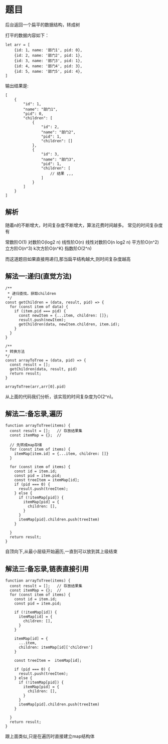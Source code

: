 # 题目

后台返回一个扁平的数据结构，转成树

打平的数据内容如下：

```()
let arr = [
    {id: 1, name: '部门1', pid: 0},
    {id: 2, name: '部门2', pid: 1},
    {id: 3, name: '部门3', pid: 1},
    {id: 4, name: '部门4', pid: 3},
    {id: 5, name: '部门5', pid: 4},
]
```

输出结果是:

```()
[
    {
        "id": 1,
        "name": "部门1",
        "pid": 0,
        "children": [
            {
                "id": 2,
                "name": "部门2",
                "pid": 1,
                "children": []
            },
            {
                "id": 3,
                "name": "部门3",
                "pid": 1,
                "children": [
                    // 结果 ,,,
                ]
            }
        ]
    }
]
```

## 解析

随着n的不断增大，时间复杂度不断增大，算法花费时间越多。 常见的时间复杂度有

常数阶O(1)
对数阶O(log2 n)
线性阶O(n)
线性对数阶O(n log2 n)
平方阶O(n^2)
立方阶O(n^3)
k次方阶O(n^K)
指数阶O(2^n)

而这道题目如果直接用递归,那当扁平结构越大,则时间复杂度越高

## 解法一:递归(直觉方法)

```()
/**
 * 递归查找，获取children
 */
const getChildren = (data, result, pid) => {
  for (const item of data) {
    if (item.pid === pid) {
      const newItem = {...item, children: []};
      result.push(newItem);
      getChildren(data, newItem.children, item.id);
    }
  }
}

/**
* 转换方法
*/
const arrayToTree = (data, pid) => {
  const result = [];
  getChildren(data, result, pid)
  return result;
}

arrayToTree(arr,arr[0].pid)
```

从上面的代码我们分析，该实现的时间复杂度为O(2^n)。

## 解法二:备忘录,遍历

```()
function arrayToTree(items) {
  const result = [];   // 存放结果集
  const itemMap = {};  // 
    
  // 先转成map存储
  for (const item of items) {
    itemMap[item.id] = {...item, children: []}
  }
  
  for (const item of items) {
    const id = item.id;
    const pid = item.pid;
    const treeItem = itemMap[id];
    if (pid === 0) {
      result.push(treeItem);
    } else {
      if (!itemMap[pid]) {
        itemMap[pid] = {
          children: [],
        }
      }
      itemMap[pid].children.push(treeItem)
    }

  }
  return result;
}
```

自顶向下,从最小层级开始遍历,一直到可以放到其上级结束

## 解法三:备忘录,链表直接引用

```()
function arrayToTree(items) {
  const result = [];   // 存放结果集
  const itemMap = {};  // 
  for (const item of items) {
    const id = item.id;
    const pid = item.pid;

    if (!itemMap[id]) {
      itemMap[id] = {
        children: [],
      }
    }

    itemMap[id] = {
      ...item,
      children: itemMap[id]['children']
    }

    const treeItem =  itemMap[id];

    if (pid === 0) {
      result.push(treeItem);
    } else {
      if (!itemMap[pid]) {
        itemMap[pid] = {
          children: [],
        }
      }
      itemMap[pid].children.push(treeItem)
    }

  }
  return result;
}
```

跟上面类似,只是在遍历时直接建立map结构体
